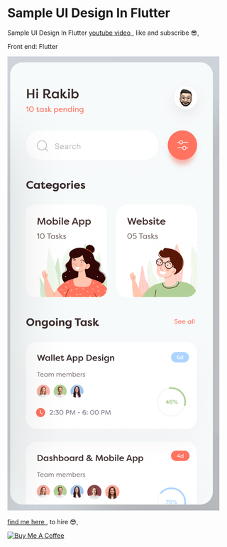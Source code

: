 # Sample UI Design In Flutter

Sample UI Design In Flutter
[youtube video ](https://www.youtube.com/channel/UC_1Qnb9LHl_KcX1MVWHCgEA), like and subscribe :sunglasses:,



Front end: Flutter



![Preview](images/ui.png)


[find me here ](http://zahmatkesh.dev), to hire :sunglasses:,

[![Buy Me A Coffee](https://bmc-cdn.nyc3.digitaloceanspaces.com/BMC-button-images/custom_images/orange_img.png "Buy Me A Coffee")](https://www.buymeacoffee.com/AZahmatkesh "Buy Me A Coffee")


